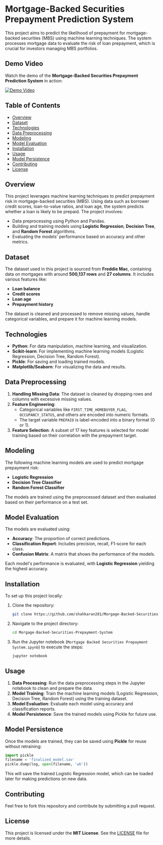# Mortgage-Backed Securities Prepayment Prediction System

This project aims to predict the likelihood of prepayment for mortgage-backed securities (MBS) using machine learning techniques. The system processes mortgage data to evaluate the risk of loan prepayment, which is crucial for investors managing MBS portfolios.

## Demo Video

Watch the demo of the **Mortgage-Backed Securities Prepayment Prediction System** in action:

[![Demo Video](https://img.youtube.com/vi/bvC8TNrxdjg/maxresdefault.jpg)](https://youtu.be/bvC8TNrxdjg)


## Table of Contents
- [Overview](#overview)
- [Dataset](#dataset)
- [Technologies](#technologies)
- [Data Preprocessing](#data-preprocessing)
- [Modeling](#modeling)
- [Model Evaluation](#model-evaluation)
- [Installation](#installation)
- [Usage](#usage)
- [Model Persistence](#model-persistence)
- [Contributing](#contributing)
- [License](#license)

## Overview

This project leverages machine learning techniques to predict prepayment risk in mortgage-backed securities (MBS). Using data such as borrower credit scores, loan-to-value ratios, and loan age, the system predicts whether a loan is likely to be prepaid. The project involves:
- Data preprocessing using Python and Pandas.
- Building and training models using **Logistic Regression**, **Decision Tree**, and **Random Forest** algorithms.
- Evaluating the models' performance based on accuracy and other metrics.

## Dataset

The dataset used in this project is sourced from **Freddie Mac**, containing data on mortgages with around **500,137 rows** and **27 columns**. It includes various features like:
- **Loan balance**
- **Credit scores**
- **Loan age**
- **Prepayment history**

The dataset is cleaned and processed to remove missing values, handle categorical variables, and prepare it for machine learning models.

## Technologies

- **Python**: For data manipulation, machine learning, and visualization.
- **Scikit-learn**: For implementing machine learning models (Logistic Regression, Decision Tree, Random Forest).
- **Pickle**: For saving and loading trained models.
- **Matplotlib/Seaborn**: For visualizing the data and results.

## Data Preprocessing

1. **Handling Missing Data**: The dataset is cleaned by dropping rows and columns with excessive missing values.
2. **Feature Engineering**:
   - Categorical variables like `FIRST_TIME_HOMEBUYER_FLAG`, `OCCUPANCY_STATUS`, and others are encoded into numeric formats.
   - The target variable `PREPAID` is label-encoded into a binary format (0 or 1).
3. **Feature Selection**: A subset of 17 key features is selected for model training based on their correlation with the prepayment target.

## Modeling

The following machine learning models are used to predict mortgage prepayment risk:
- **Logistic Regression**
- **Decision Tree Classifier**
- **Random Forest Classifier**

The models are trained using the preprocessed dataset and then evaluated based on their performance on a test set.

## Model Evaluation

The models are evaluated using:
- **Accuracy**: The proportion of correct predictions.
- **Classification Report**: Includes precision, recall, F1-score for each class.
- **Confusion Matrix**: A matrix that shows the performance of the models.

Each model's performance is evaluated, with **Logistic Regression** yielding the highest accuracy.

## Installation

To set up this project locally:

1. Clone the repository:
   ```bash
   git clone https://github.com/shahkaran281/Morgage-Backed-Securities-Prepayment-System.git
   ```

2. Navigate to the project directory:
   ```bash
   cd Morgage-Backed-Securities-Prepayment-System
   ```

3. Run the Jupyter notebook (`Mortgage Backed Securities Prepayment System.ipynb`) to execute the steps:
   ```bash
   jupyter notebook
   ```

## Usage

1. **Data Processing**: Run the data preprocessing steps in the Jupyter notebook to clean and prepare the data.
2. **Model Training**: Train the machine learning models (Logistic Regression, Decision Tree, Random Forest) using the training dataset.
3. **Model Evaluation**: Evaluate each model using accuracy and classification reports.
4. **Model Persistence**: Save the trained models using Pickle for future use.

## Model Persistence

Once the models are trained, they can be saved using **Pickle** for reuse without retraining:

```python
import pickle
filename = 'finalized_model.sav'
pickle.dump(log, open(filename, 'wb'))
```

This will save the trained Logistic Regression model, which can be loaded later for making predictions on new data.

## Contributing

Feel free to fork this repository and contribute by submitting a pull request. 

## License

This project is licensed under the **MIT License**. See the [LICENSE](LICENSE) file for more details.
```
